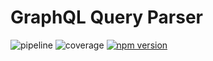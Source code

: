 # GraphQL Query Parser

![pipeline](https://gitlab.com/msleevi/graphql-query-parser/badges/develop/pipeline.svg)
![coverage](https://gitlab.com/msleevi/graphql-query-parser/badges/develop/coverage.svg)
[![npm version](https://badge.fury.io/js/graphql-query-parser.svg)](https://badge.fury.io/js/graphql-query-parser)